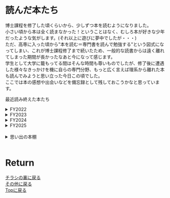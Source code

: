 <!-- Google tag (gtag.js) -->
<script async src="https://www.googletagmanager.com/gtag/js?id=G-8P412RLRC8"></script>
<script>
  window.dataLayer = window.dataLayer || [];
  function gtag(){dataLayer.push(arguments);}
  gtag('js', new Date());

  gtag('config', 'G-8P412RLRC8');
</script>

# 読んだ本たち

博士課程を修了した頃くらいから、少しずつ本を読むようになりました。<br>
小さい頃から本は全く読まなかった！ということはなく、むしろ本が好きな少年だったような気がします。(それ以上に遊びに夢中でしたが・・・)<br>
ただ、高専に入った頃から"本を読む＝専門書を読んで勉強する"という図式になってしまい、これが博士課程修了まで続いたため、一般的な読書からは遠く離れてしまった期間が長かったなあと今になって感じます。<br>
学生として大学に籠もってる間はそんな時間も尊いものでしたが、修了後に遭遇した様々なきっかけを機に自らの専門分野、もっと広く言えば理系から離れた本も読んでみようと思い立った今日この頃でした。
<br>
ここでは本の感想や出会いなどを備忘録として残しておこうかなと思っています。
<br>

最近読み終えた本たち
<details>
<summary>FY2022</summary>
<a href="./book/bochan.html" target="_self">坊っちゃん</a><br>
老人と海<br>
<a href="./book/sin.html" target="_self">罪と罰</a><br>
Die with zero<br>
</details>

<details>
<summary>FY2023</summary>
<a href="./book/yohaku.html" target="_self">ロシア語の余白の余白</a><br>
ロシア語だけの青春<br>
早すぎた男 南部陽一郎物語<br>
ことばと思考<br>
無限の天才―夭逝の数学者・ラマヌジャン<br>
言語哲学がはじまる<br>
マヤ文明の謎<br>
外国語の遊園地<br>
<a href="./book/israel.html" target="_self">イスラエル 人類史上最もやっかいな問題</a><br>
ご冗談でしょう, ファインマンさん<br>
チョムスキー<br>
現象学<br>
もっとにぎやかな外国語の世界<br>
量子力学と私<br>
ロウソクの科学<br>
言語起源論-旋律と音楽的模倣について-<br>
魏志倭人伝<br>
動物農場<br>
言語の本質<br>
<a href="./book/coffee.html" target="_self">珈琲店タレーランの事件簿</a><br>
さよならドビュッシー<br>
おやすみラフマニノフ<br>
船を編む<br>
</details>

<details>
<summary>FY2024</summary>
甲賀忍法帖<br>
現代暗号入門<br>
社会契約論<br>
北欧の神話<br>
なぜ働いていると本が読めなくなるのか<br>
若きウェルテルの悩み<br>
アファンタジア:イメージのない世界で生きる<br>
目の見えない人は世界をどう見ているのか<br>
翻訳教室 ―はじめの一歩<br>
ヒトコブラクダ層戦争<br>
1984<br>
Steins;Gate<br>
言語が違えば、世界が違って見えるわけ<br>
数学者の思案<br>
アヒルと鴨のコインロッカー<br>
鴨川ホルモー<br>
ヘルマン・ヘッセ エッセイ全集 第7巻<br>
悟浄出立<br>
貧困の文化<br>
タタール人の砂漠<br>
ノルウェイの森<br>
夜は短し歩けよ乙女<br>
プロジェクト・ヘイル・メアリー<br>
とっぴんぱらりの風太郎<br>
プリンセス・トヨトミ<br>
数の発明<br>
Back to the future<br>
ことばと文化<br>
鹿男あをによし<br>
四畳半神話大系<br>
ぼくはイエローでホワイトで、ちょっとブルー<br>
最後の秘境 東京藝大<br>
音楽と音楽家<br>
謎の独立国家ソマリランド<br>
攻殻機動隊SAC 虚無回路<br>
攻殻機動隊SAC 眠り男の棺<br>
ジョン・ロールズ<br>
十頁だけ読んでごらんなさい。十頁たって飽いたらこの本を捨てて下さって宜しい。<br>
世にも奇妙なマラソン大会<br>
ルワンダ中央銀行総裁日記<br>
言語学の教室<br>
べらぼうくん<br>
台所から北京が見える<br>
フィンランド語は猫の言葉<br>
語学の天才まで1億光年<br>
ワセダ三畳青春記<br>
方向オンチの科学―迷いやすい人・迷いにくい人はどこが違う?<br>
百年の孤独<br>
ホルモー六景<br>
マンフレッド<br>
鋼鉄都市<br>
まず牛を球とします。<br>
ガロア 天才数学者の生涯<br>
メメントモリ<br>
本家 スバラ式世界<br>
職業としての学問<br>
恐竜学者は止まらない<br>
</details>

<details>
<summary>FY2025</summary>
紫の火花<br>
<a href="./book/iraku.html" target="_self">イラク水滸伝</a><br>
R.U.R<br>
阿Q正伝・狂人日記 他十二篇<br>
おいしいごはんが食べられますように<br>
旅をする木<br>
若き数学者のアメリカ<br>
風の歌を聴け<br>
1973年のピンボール<br>
呪われたナターシャ:現代ロシアにおける呪術の民族誌<br>
塩狩峠<br>
モモ<br>
</details>
<br>

<details>
<summary>思い出の本棚</summary>

(昔読んだ本で、記憶や印象に残っているものたち)<br>
<a href="./book/3gokushi_blue.html" target="_self">三国志</a><br>
<!-- 三国志2<br> -->
信長私記<br>
ライトノベルたち<br>
DDD<br>
Newton 2008年12月号<br>
キッテル固体物理学<br>
基礎物理学演習, 明解演習微分積分<br>
電子スピン共鳴<br>
<!-- <a href="./book/3gokushi_blue.html" target="_self">三国志2</a><br>
<a href="./book/3gokushi_blue.html" target="_self">信長私記</a><br>
<a href="./book/3gokushi_blue.html" target="_self">ライトノベルたち</a><br>
<a href="./book/3gokushi_blue.html" target="_self">DDD</a><br>
<a href="./book/3gokushi_blue.html" target="_self">ニュートン特別号</a><br>
<a href="./book/3gokushi_blue.html" target="_self">キッテル固体物理学</a><br>
<a href="./book/3gokushi_blue.html" target="_self">基礎物理学演習</a><br>
<a href="./book/3gokushi_blue.html" target="_self">明快演習 微分積分</a><br>
<a href="./book/3gokushi_blue.html" target="_self">電子スピン共鳴</a><br> -->
</details>
<br>


# Return
[チラシの裏に戻る](./zakki.md)<br>
[その他に戻る](../others.md)<br>
[Topに戻る](https://motoyashinozaki.github.io/minidora/)